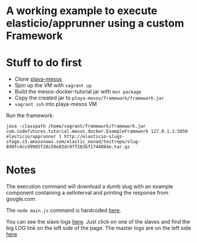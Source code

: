 # A working example to execute elasticio/apprunner using a custom Framework

# Stuff to do first

- Clone [playa-mesos](https://github.com/iznenad/playa-mesos)
- Spin up the VM with `vagrant up`
- Build the mesos-docker-tutorial jar with `mvn package`
- Copy the created jar to `playa-mesos/framework/framework.jar`
- `vagrant ssh` into playa-mesos VM

Run the framework:

    java -classpath /home/vagrant/framework/framework.jar com.codefutures.tutorial.mesos.docker.ExampleFramework 127.0.1.1:5050 elasticio/apprunner 1 http://elasticio-slugs-stage.s3.amazonaws.com/elastic_nenad/testrepo/slug-849fc4ccd9905f28c59e83dc9ff283bf1744084e.tar.gz

# Notes

The execution command will download a dumb slug with an example component containing a setInterval and printing the response from google.com.

The `node main.js` command is hardcoded [here](https://github.com/iznenad/mesos-docker-tutorial/blob/master/src/main/java/com/codefutures/tutorial/mesos/docker/ExampleScheduler.java#L118).

You can see the slave logs [here](http://10.141.141.10:5050/#/slaves). Just click on one of the slaves and find the big LOG link on the left side of the page.
The master logs are on the left side [here](http://10.141.141.10:5050/#/)
